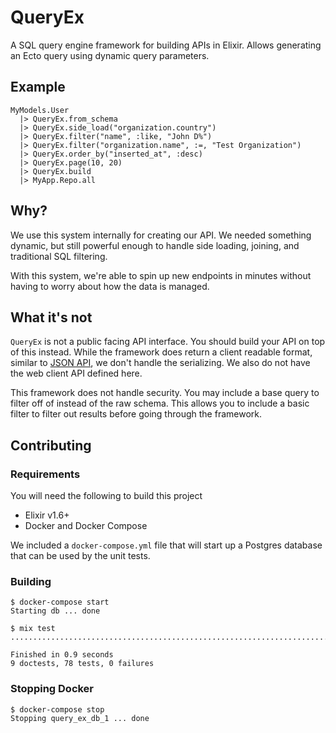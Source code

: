 # QueryEx

A SQL query engine framework for building APIs in Elixir.  Allows generating an
Ecto query using dynamic query parameters.


## Example

```
MyModels.User
  |> QueryEx.from_schema
  |> QueryEx.side_load("organization.country")
  |> QueryEx.filter("name", :like, "John D%")
  |> QueryEx.filter("organization.name", :=, "Test Organization")
  |> QueryEx.order_by("inserted_at", :desc)
  |> QueryEx.page(10, 20)
  |> QueryEx.build
  |> MyApp.Repo.all
```

## Why?

We use this system internally for creating our API.  We needed something 
dynamic, but still powerful enough to handle side loading, joining, and
traditional SQL filtering.

With this system, we're able to spin up new endpoints in minutes without
having to worry about how the data is managed.

## What it's not

`QueryEx` is not a public facing API interface.  You should build your
API on top of this instead.  While the framework does return a client readable
format, similar to [JSON API](http://jsonapi.org/), we don't handle the serializing.  We also do not
have the web client API defined here.

This framework does not handle security.  You may include a base query to
filter off of instead of the raw schema.  This allows you to include a basic
filter to filter out results before going through the framework.

## Contributing

### Requirements

You will need the following to build this project

* Elixir v1.6+
* Docker and Docker Compose

We included a `docker-compose.yml` file that will start up a Postgres database that
can be used by the unit tests.

### Building

```
$ docker-compose start
Starting db ... done

$ mix test
.......................................................................................

Finished in 0.9 seconds
9 doctests, 78 tests, 0 failures
```

### Stopping Docker

```
$ docker-compose stop
Stopping query_ex_db_1 ... done
```
